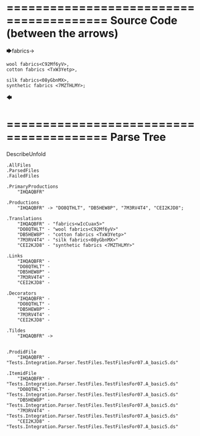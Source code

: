 ========================================
Source Code (between the arrows)
========================================

🡆fabrics<wIcCuax5>->


    wool fabrics<C92Mf6yV>,
    cotton fabrics <TxW3Yetp>,
	
    silk fabrics<08yGbnMX>,
    synthetic fabrics <7MZTHLMY>;
🡄

========================================
Parse Tree
========================================
DescribeUnfold

    .AllFiles
    .ParsedFiles
    .FailedFiles

    .PrimaryProductions
        "IHQAQBFR" 

    .Productions
        "IHQAQBFR" -> "DO8QTHLT", "DB5HEW8P", "7M3RV4T4", "CEI2KJD8";

    .Translations
        "IHQAQBFR" - "fabrics<wIcCuax5>"
        "DO8QTHLT" - "wool fabrics<C92Mf6yV>"
        "DB5HEW8P" - "cotton fabrics <TxW3Yetp>"
        "7M3RV4T4" - "silk fabrics<08yGbnMX>"
        "CEI2KJD8" - "synthetic fabrics <7MZTHLMY>"

    .Links
        "IHQAQBFR" - 
        "DO8QTHLT" - 
        "DB5HEW8P" - 
        "7M3RV4T4" - 
        "CEI2KJD8" - 

    .Decorators
        "IHQAQBFR" - 
        "DO8QTHLT" - 
        "DB5HEW8P" - 
        "7M3RV4T4" - 
        "CEI2KJD8" - 

    .Tildes
        "IHQAQBFR" -> 


    .ProdidFile
        "IHQAQBFR" - "Tests.Integration.Parser.TestFiles.TestFilesFor07.A_basic5.ds"

    .ItemidFile
        "IHQAQBFR" - "Tests.Integration.Parser.TestFiles.TestFilesFor07.A_basic5.ds"
        "DO8QTHLT" - "Tests.Integration.Parser.TestFiles.TestFilesFor07.A_basic5.ds"
        "DB5HEW8P" - "Tests.Integration.Parser.TestFiles.TestFilesFor07.A_basic5.ds"
        "7M3RV4T4" - "Tests.Integration.Parser.TestFiles.TestFilesFor07.A_basic5.ds"
        "CEI2KJD8" - "Tests.Integration.Parser.TestFiles.TestFilesFor07.A_basic5.ds"

